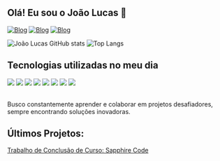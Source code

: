 ## Olá! Eu sou o João Lucas 👋
[![Blog](https://img.shields.io/badge/LinkedIn-0077B5?style=for-the-badge&logo=linkedin&logoColor=white)](https://co.linkedin.com)
[![Blog](https://img.shields.io/badge/Instagram-E4405F?style=for-the-badge&logo=instagram&logoColor=white)](https://www.instagram.com/joao_lucasdosanjos/)
[![Blog](https://img.shields.io/badge/Gmail-D14836?style=for-the-badge&logo=gmail&logoColor=white)](https://mail.google.com/mail/u/0/?hl=pt-BR#inbox)

![João Lucas GitHub stats](https://github-readme-stats.vercel.app/api?username=joao-lucas04&show_icons=true&theme=tokyonight)
![Top Langs](https://github-readme-stats.vercel.app/api/top-langs/?username=joao-lucas04&layout=compact&theme=tokyonight)

## Tecnologias utilizadas no meu dia
<div style="display: inline_block">
  <img aling="center" src="https://img.shields.io/badge/Dart-0175C2?style=for-the-badge&logo=dart&logoColor=white"/>
  <img aling="center" src="https://img.shields.io/badge/Flutter-02569B?style=for-the-badge&logo=flutter&logoColor=white"/> 
  <img aling="center" src="https://img.shields.io/badge/Java-ED8B00?style=for-the-badge&logo=openjdk&logoColor=white"/>
  <img aling="center" src="https://img.shields.io/badge/.NET-5C2D91?style=for-the-badge&logo=.net&logoColor=white"/>
  <img aling="center" src="https://img.shields.io/badge/C%23-239120?style=for-the-badge&logo=c-sharp&logoColor=white"/>
  <img aling="center" src="https://img.shields.io/badge/JavaScript-F7DF1E?style=for-the-badge&logo=javascript&logoColor=black"/> 
  <img aling="center" src="https://img.shields.io/badge/HTML5-E34F26?style=for-the-badge&logo=html5&logoColor=white"/>
  <img aling="center" src="https://img.shields.io/badge/CSS3-1572B6?style=for-the-badge&logo=css3&logoColor=white"/>
  
</div><br/>

Busco constantemente aprender e colaborar em projetos desafiadores, sempre encontrando soluções inovadoras.

## Últimos Projetos:
[Trabalho de Conclusão de Curso: Sapphire Code](https://github.com/sapphirecode001)

